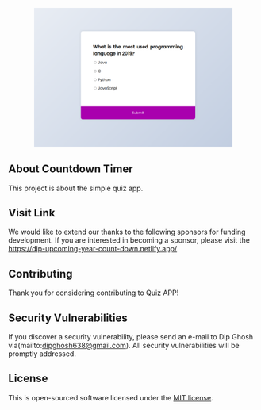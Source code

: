 <p align="center">
<a href="https://dip-upcoming-year-count-down.netlify.app/" target="_blank">
<img src="img/project-img.png" width="400" alt="QR Scanner Logo"></a></p>


## About Countdown Timer

This project is about the simple quiz app.


## Visit Link

We would like to extend our thanks to the following sponsors for funding development.
If you are interested in becoming a sponsor, please visit the https://dip-upcoming-year-count-down.netlify.app/



## Contributing

Thank you for considering contributing to Quiz APP!


## Security Vulnerabilities

If you discover a security vulnerability, please send an e-mail to Dip Ghosh via(mailto:dipghosh638@gmail.com). All security vulnerabilities will be promptly addressed.

## License

This is open-sourced software licensed under the [MIT license](https://opensource.org/licenses/MIT).
